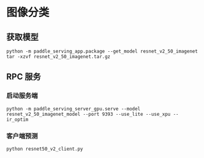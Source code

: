 # 图像分类

## 获取模型

```
python -m paddle_serving_app.package --get_model resnet_v2_50_imagenet
tar -xzvf resnet_v2_50_imagenet.tar.gz
```

## RPC 服务

### 启动服务端

```
python -m paddle_serving_server_gpu.serve --model resnet_v2_50_imagenet_model --port 9393 --use_lite --use_xpu --ir_optim
```

### 客户端预测

```
python resnet50_v2_client.py
```
